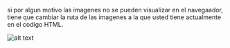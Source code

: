 si por algun motivo las imagenes no se pueden visualizar en el navegaador, tiene que cambiar la ruta de las imagenes a la que 
usted tiene actualmente en el codigo HTML.

![alt text]([http://url/to/img.png](https://github.com/Mauro0308/Sitio-Web.-JapanMania/blob/master/imagenes/screenshot.png?raw=true)https://github.com/Mauro0308/Sitio-Web.-JapanMania/blob/master/imagenes/screenshot.png?raw=true)
